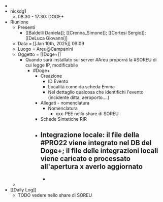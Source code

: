 -
- nickdg1
	- 08:30 - 17:30: DOGE+
- Riunione
	- Presenti
		- [[Baldelli Daniela]]; [[Crenna_Simone]]; [[Cortesi Sergio]]; [[DeLuca Giovanni]]
	- Data =  [[Jan 10th, 2025]] 09:09
	- Luogo = Areu@Campanini
	- Oggetto = [[Doge+]]
		- Quando sarà installato sui server #Areu proporrà la #SOREU di cui legge IP, modificabile
			- #Doge+
				- Creazione
					- ID Evento
					- Località come da scheda Emma
					- Nel dettaglio qualcosa che identifichi l'evento (incidente ditta, aeroporto....)
				- Allegati - nomenclatura
					- Nomenclatura
						- xxx-PEE nello share di SOREU
				- Schede Sintetiche RIR
				- Integrazione locale: il file della #PRO22 viene integrato nel DB del Doge+; il file delle integrazioni locali viene caricato e processato all'apertura x averlo aggiornato
					-
					-
	-
- [[Daily Log]]
	- TODO vedere nello share di SOREU